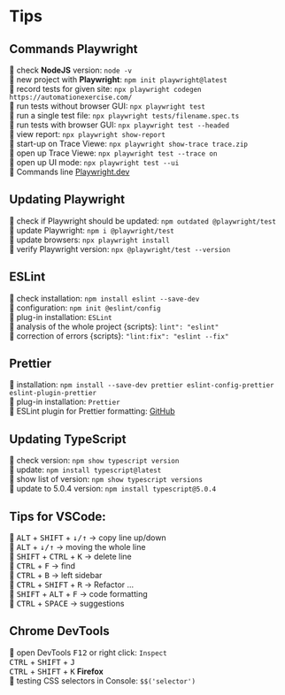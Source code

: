# Tips

## Commands Playwright

:small_orange_diamond: check **NodeJS** version: `node -v`  
:small_orange_diamond: new project with **Playwright**: `npm init playwright@latest`  
:small_orange_diamond: record tests for given site: `npx playwright codegen https://automationexercise.com/`  
:small_orange_diamond: run tests without browser GUI: `npx playwright test`  
:small_orange_diamond: run a single test file: `npx playwright tests/filename.spec.ts`  
:small_orange_diamond: run tests with browser GUI: `npx playwright test --headed`  
:small_orange_diamond: view report: `npx playwright show-report`    
:small_orange_diamond: start-up on Trace Viewe: `npx playwright show-trace trace.zip`  
:small_orange_diamond: open up Trace Viewe: `npx playwright test --trace on`  
:small_orange_diamond: open up UI mode: `npx playwright test --ui`  
:small_orange_diamond: Commands line [Playwright.dev](https://playwright.dev/docs/test-cli)  

## Updating Playwright

:small_orange_diamond: check if Playwright should be updated: `npm outdated @playwright/test`  
:small_orange_diamond: update Playwright: `npm i @playwright/test`  
:small_orange_diamond: update browsers: `npx playwright install`  
:small_orange_diamond: verify Playwright version: `npx @playwright/test --version`

## ESLint

:small_orange_diamond: check installation: `npm install eslint --save-dev`  
:small_orange_diamond: configuration: `npm init @eslint/config`  
:small_orange_diamond: plug-in installation: `ESLint`   
:small_orange_diamond: analysis of the whole project {scripts}: `lint": "eslint"`  
:small_orange_diamond: correction of errors {scripts}: `"lint:fix": "eslint --fix"`   

## Prettier

:small_orange_diamond: installation: `npm install --save-dev prettier eslint-config-prettier eslint-plugin-prettier`    
:small_orange_diamond: plug-in installation: `Prettier`   
:small_orange_diamond: ESLint plugin for Prettier formatting: [GitHub](https://github.com/prettier/eslint-plugin-prettier)  

## Updating TypeScript

:small_orange_diamond: check version: `npm show typescript version`  
:small_orange_diamond: update: `npm install typescript@latest`  
:small_orange_diamond: show list of version: `npm show typescript versions`  
:small_orange_diamond: update to 5.0.4 version: `npm install typescript@5.0.4`  

## Tips for VSCode:

:small_orange_diamond: <kbd>ALT</kbd> + <kbd>SHIFT</kbd> + <kbd>↓/↑</kbd> -> copy line up/down  
:small_orange_diamond: <kbd>ALT</kbd> + <kbd>↓/↑</kbd> -> moving the whole line  
:small_orange_diamond: <kbd>SHIFT</kbd> + <kbd>CTRL</kbd> + <kbd>K</kbd> -> delete line  
:small_orange_diamond: <kbd>CTRL</kbd> + <kbd>F</kbd> -> find  
:small_orange_diamond: <kbd>CTRL</kbd> + <kbd>B</kbd> -> left sidebar  
:small_orange_diamond: <kbd>CTRL</kbd> + <kbd>SHIFT</kbd> + <kbd>R</kbd> -> Refactor ...  
:small_orange_diamond: <kbd>SHIFT</kbd> + <kbd>ALT</kbd> + <kbd>F</kbd> -> code formatting  
:small_orange_diamond: <kbd>CTRL</kbd> + <kbd>SPACE</kbd> -> suggestions

## Chrome DevTools

:small_orange_diamond: open DevTools <kbd>F12</kbd> or right click: `Inspect`  
<kbd>CTRL</kbd> + <kbd>SHIFT</kbd> + <kbd>J</kbd>  
<kbd>CTRL</kbd> + <kbd>SHIFT</kbd> + <kbd>K</kbd> **Firefox**  
:small_orange_diamond: testing CSS selectors in Console: `$$('selector')`
